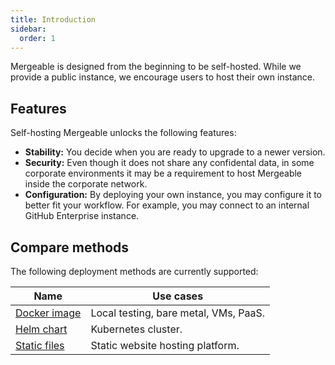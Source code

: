 ```yaml
---
title: Introduction
sidebar:
  order: 1
---
```


Mergeable is designed from the beginning to be self-hosted.
While we provide a public instance, we encourage users to host their own instance.

## Features

Self-hosting Mergeable unlocks the following features:

* **Stability:** You decide when you are ready to upgrade to a newer version.
* **Security:** Even though it does not share any confidental data, in some corporate environments it may be a requirement to host Mergeable inside the corporate network.
* **Configuration:** By deploying your own instance, you may configure it to better fit your workflow.
For example, you may connect to an internal GitHub Enterprise instance.

## Compare methods

The following deployment methods are currently supported:

| Name                     | Use cases                             |
|--------------------------|---------------------------------------|
| [Docker image](./docker) | Local testing, bare metal, VMs, PaaS. |
| [Helm chart](./helm)     | Kubernetes cluster.                   |
| [Static files](./static) | Static website hosting platform.      |